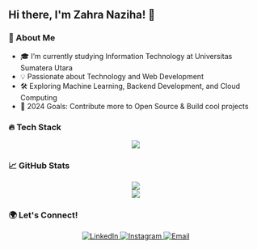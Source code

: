 ## Hi there, I'm Zahra Naziha! 👋

### 🚀 About Me
- 🎓 I’m currently studying Information Technology at Universitas Sumatera Utara  
- 💡 Passionate about Technology and Web Development  
- 🛠 Exploring Machine Learning, Backend Development, and Cloud Computing  
- 🎯 2024 Goals: Contribute more to Open Source & Build cool projects  

### 🔥 Tech Stack
<p align="center">
  <img src="https://skillicons.dev/icons?i=html,css,js,react,python,mysql,git,github,vscode,figma" />
</p>

### 📈 GitHub Stats  
<p align="center">
  <img src="https://github-readme-stats.vercel.app/api?username=zahranaziha&show_icons=true&theme=radical" />
  <br />
  <img src="https://github-readme-streak-stats.herokuapp.com/?user=zahranaziha&theme=radical" />
</p>

### 🌍 Let's Connect!
<p align="center">
  <a href="https://www.linkedin.com/in/zahranaziha" target="_blank">
    <img alt="LinkedIn" src="https://img.shields.io/badge/LinkedIn-blue?style=for-the-badge&logo=linkedin&logoColor=white" />
  </a>
  <a href="https://www.instagram.com/zahranaziha" target="_blank">
    <img alt="Instagram" src="https://img.shields.io/badge/Instagram-purple?style=for-the-badge&logo=instagram&logoColor=white" />
  </a>
  <a href="mailto:YOUR_EMAIL">
    <img alt="Email" src="https://img.shields.io/badge/Email-red?style=for-the-badge&logo=gmail&logoColor=white" />
  </a>
</p>
